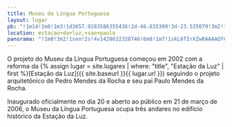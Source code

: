```yaml
---
title: Museu da Língua Portuguesa
layout: lugar
pb: "!1m14!1m8!1m3!1d3657.9283586355436!2d-46.635309!3d-23.535079!3m2!1i1024!2i768!4f13.1!3m3!1m2!1s0x94ce58593946291b%3A0x831e609593a69549!2sLuz+Station!5e0!3m2!1sen!2sbr!4v1427340159903"
location: estacao+da+luz,+sao+paulo
panorama: "!1m0!3m2!1sen!2s!4v1428632320746!6m8!1m7!1skL6TIrXZwRAAAAQfCaeurA!2m2!1d-23.534858!2d-46.634528!3f306.74684676012646!4f1.6907753598105302!5f0.7820865974627469"
---
```

O projeto do Museu da Língua Portuguesa começou em <time datetime="2002">2002</time> com a reforma da {% assign lugar = site.lugares | where: "title", "Estação da Luz" | first %}[Estação da Luz]({{ site.baseurl }}{{ lugar.url }}) seguindo o projeto arquitetônico de Pedro Mendes da Rocha e seu pai Paulo Mendes da Rocha.

Inaugurado oficialmente no dia <time datetime="2006-03-20">20</time> e aberto ao público em <time datetime="2006-03-21">21 de março de 2006</time>, o Museu da Língua Portuguesa ocupa três andares no edifício histórico da Estação da Luz.